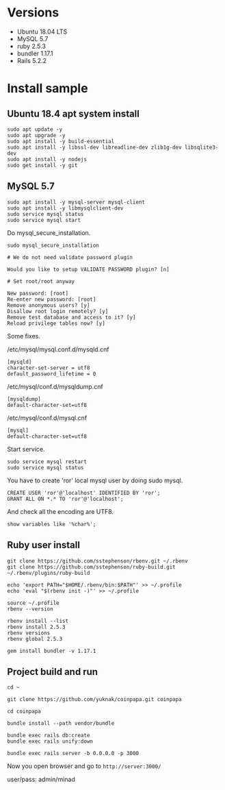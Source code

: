 # Versions

* Ubuntu 18.04 LTS
* MySQL 5.7
* ruby 2.5.3
* bundler 1.17.1
* Rails 5.2.2

# Install sample

## Ubuntu 18.4 apt system install

```
sudo apt update -y
sudo apt upgrade -y
sudo apt install -y build-essential
sudo apt install -y libssl-dev libreadline-dev zlib1g-dev libsqlite3-dev
sudo apt install -y nodejs
sudo get install -y git
```

## MySQL 5.7

```
sudo apt install -y mysql-server mysql-client
sudo apt install -y libmysqlclient-dev
sudo service mysql status
sudo service mysql start
```
Do mysql_secure_installation.
```
sudo mysql_secure_installation

# We do not need validate password plugin

Would you like to setup VALIDATE PASSWORD plugin? [n]

# Set root/root anyway

New password: [root]
Re-enter new password: [root]
Remove anonymous users? [y]
Disallow root login remotely? [y]
Remove test database and access to it? [y]
Reload privilege tables now? [y]
```
Some fixes.

/etc/mysql/mysql.conf.d/mysqld.cnf
```
[mysqld]
character-set-server = utf8
default_password_lifetime = 0
```
/etc/mysql/conf.d/mysqldump.cnf
```
[mysqldump]
default-character-set=utf8
```
/etc/mysql/conf.d/mysql.cnf
```
[mysql]
default-character-set=utf8
```
Start service.
```
sudo service mysql restart
sudo service mysql status
```
You have to create 'ror' local mysql user by doing sudo mysql.
```
CREATE USER 'ror'@'localhost' IDENTIFIED BY 'ror';
GRANT ALL ON *.* TO 'ror'@'localhost';
```
And check all the encoding are UTF8.
```
show variables like '%char%';
```

## Ruby user install

```
git clone https://github.com/sstephenson/rbenv.git ~/.rbenv
git clone https://github.com/sstephenson/ruby-build.git ~/.rbenv/plugins/ruby-build

echo 'export PATH="$HOME/.rbenv/bin:$PATH"' >> ~/.profile
echo 'eval "$(rbenv init -)"' >> ~/.profile

source ~/.profile
rbenv --version

rbenv install --list
rbenv install 2.5.3
rbenv versions
rbenv global 2.5.3

gem install bundler -v 1.17.1
```

## Project build and run

```
cd ~

git clone https://github.com/yuknak/coinpapa.git coinpapa

cd coinpapa

bundle install --path vendor/bundle

bundle exec rails db:create
bundle exec rails unify:down

bundle exec rails server -b 0.0.0.0 -p 3000

```

Now you open browser and go to `http://server:3000/`

user/pass: admin/minad

